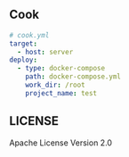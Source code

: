 Cook
------

``` yaml
# cook.yml
target:
  - host: server
deploy:
  - type: docker-compose
    path: docker-compose.yml
    work_dir: /root
    project_name: test
```

LICENSE
------
Apache License Version 2.0